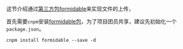 这节介绍通过[第三方包formidable](https://www.npmjs.com/package/formidable)来实现文件的上传，

首先需要``cnpm``安装[formidable包](https://www.npmjs.com/package/formidable)，为了项目团员共享，建议先初始化一个``package.json``。

	cnpm install formidable --save -d

